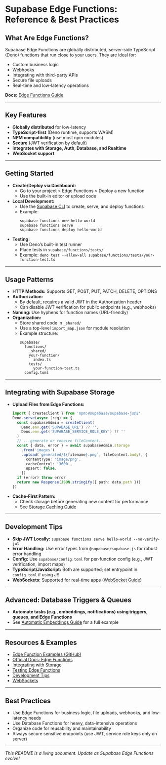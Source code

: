 # Supabase Edge Functions: Reference & Best Practices

## What Are Edge Functions?
Supabase Edge Functions are globally distributed, server-side TypeScript (Deno) functions that run close to your users. They are ideal for:
- Custom business logic
- Webhooks
- Integrating with third-party APIs
- Secure file uploads
- Real-time and low-latency operations

**Docs:** [Edge Functions Guide](https://supabase.com/docs/guides/functions)

---

## Key Features
- **Globally distributed** for low-latency
- **TypeScript-first** (Deno runtime, supports WASM)
- **NPM compatibility** (use most npm modules)
- **Secure** (JWT verification by default)
- **Integrates with Storage, Auth, Database, and Realtime**
- **WebSocket support**

---

## Getting Started
- **Create/Deploy via Dashboard:**
  - Go to your project > Edge Functions > Deploy a new function
  - Use the built-in editor or upload code
- **Local Development:**
  - Use the [Supabase CLI](https://supabase.com/docs/guides/cli) to create, serve, and deploy functions
  - Example:
    ```bash
    supabase functions new hello-world
    supabase functions serve
    supabase functions deploy hello-world
    ```
- **Testing:**
  - Use Deno’s built-in test runner
  - Place tests in `supabase/functions/tests/`
  - Example: `deno test --allow-all supabase/functions/tests/your-function-test.ts`

---

## Usage Patterns
- **HTTP Methods:** Supports GET, POST, PUT, PATCH, DELETE, OPTIONS
- **Authorization:**
  - By default, requires a valid JWT in the Authorization header
  - Can disable JWT verification for public endpoints (e.g., webhooks)
- **Naming:** Use hyphens for function names (URL-friendly)
- **Organization:**
  - Store shared code in `_shared/`
  - Use a top-level `import_map.json` for module resolution
  - Example structure:
    ```
    supabase/
      functions/
        _shared/
        your-function/
          index.ts
        tests/
          your-function-test.ts
      config.toml
    ```

---

## Integrating with Supabase Storage
- **Upload Files from Edge Functions:**
  ```typescript
  import { createClient } from 'npm:@supabase/supabase-js@2'
  Deno.serve(async (req) => {
    const supabaseAdmin = createClient(
      Deno.env.get('SUPABASE_URL') ?? '',
      Deno.env.get('SUPABASE_SERVICE_ROLE_KEY') ?? ''
    )
    // ...generate or receive fileContent...
    const { data, error } = await supabaseAdmin.storage
      .from('images')
      .upload(`generated/${filename}.png`, fileContent.body!, {
        contentType: 'image/png',
        cacheControl: '3600',
        upsert: false,
      })
    if (error) throw error
    return new Response(JSON.stringify({ path: data.path }))
  })
  ```
- **Cache-First Pattern:**
  - Check storage before generating new content for performance
  - See [Storage Caching Guide](https://supabase.com/docs/guides/functions/storage-caching)

---

## Development Tips
- **Skip JWT Locally:** `supabase functions serve hello-world --no-verify-jwt`
- **Error Handling:** Use error types from `@supabase/supabase-js` for robust error handling
- **Config:** Use `supabase/config.toml` for per-function config (e.g., JWT verification, import maps)
- **TypeScript/JavaScript:** Both are supported; set entrypoint in `config.toml` if using JS
- **WebSockets:** Supported for real-time apps ([WebSocket Guide](https://supabase.com/docs/guides/functions/websockets))

---

## Advanced: Database Triggers & Queues
- **Automate tasks (e.g., embeddings, notifications) using triggers, queues, and Edge Functions**
- See [Automatic Embeddings Guide](https://supabase.com/docs/guides/ai/automatic-embeddings) for a full example

---

## Resources & Examples
- [Edge Function Examples (GitHub)](https://github.com/supabase/supabase/tree/master/examples/edge-functions)
- [Official Docs: Edge Functions](https://supabase.com/docs/guides/functions)
- [Integrating with Storage](https://supabase.com/docs/guides/functions/storage-caching)
- [Testing Edge Functions](https://supabase.com/docs/guides/functions/unit-test)
- [Development Tips](https://supabase.com/docs/guides/functions/development-tips)
- [WebSockets](https://supabase.com/docs/guides/functions/websockets)

---

## Best Practices
- Use Edge Functions for business logic, file uploads, webhooks, and low-latency needs
- Use Database Functions for heavy, data-intensive operations
- Organize code for reusability and maintainability
- Always secure sensitive endpoints (use JWT, service role keys only on server)

---

*This README is a living document. Update as Supabase Edge Functions evolve!* 